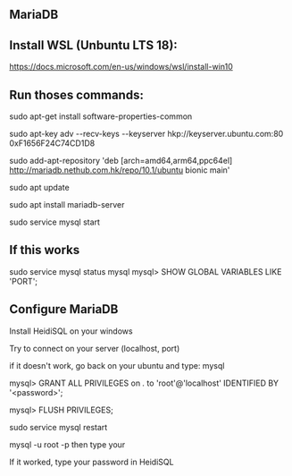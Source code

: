 MariaDB
-------
Install WSL (Unbuntu LTS 18):
--

https://docs.microsoft.com/en-us/windows/wsl/install-win10

Run thoses commands:
--

sudo apt-get install software-properties-common
 
sudo apt-key adv --recv-keys --keyserver hkp://keyserver.ubuntu.com:80 0xF1656F24C74CD1D8
 
sudo add-apt-repository 'deb [arch=amd64,arm64,ppc64el] http://mariadb.nethub.com.hk/repo/10.1/ubuntu bionic main'

sudo apt update

sudo apt install mariadb-server

sudo service mysql start

If this works
--
sudo service mysql status 
mysql
mysql> SHOW GLOBAL VARIABLES LIKE 'PORT';

Configure MariaDB
--
Install HeidiSQL on your windows

Try to connect on your server (localhost, port)

if it doesn't work, go back on your ubuntu and type:
mysql

mysql> GRANT ALL PRIVILEGES on *.* to 'root'@'localhost' IDENTIFIED BY '\<password\>';

mysql> FLUSH PRIVILEGES;

sudo service mysql restart

mysql -u root -p 
then type your <password>

If it worked, type your password in HeidiSQL